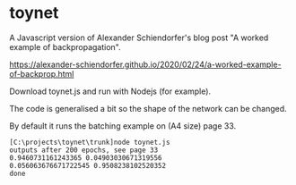 # toynet
A Javascript version of Alexander Schiendorfer's blog post "A worked example of backpropagation".

https://alexander-schiendorfer.github.io/2020/02/24/a-worked-example-of-backprop.html

Download toynet.js and run with Nodejs (for example).

The code is generalised a bit so the shape of the network can be changed.

By default it runs the batching example on (A4 size) page 33.

```
[C:\projects\toynet\trunk]node toynet.js                                            
outputs after 200 epochs, see page 33                                                                                                          
0.9460731161243365 0.04903030671319556                                                                                                         
0.056063676671722545 0.9508238102520352                                                                                                        
done  
```

